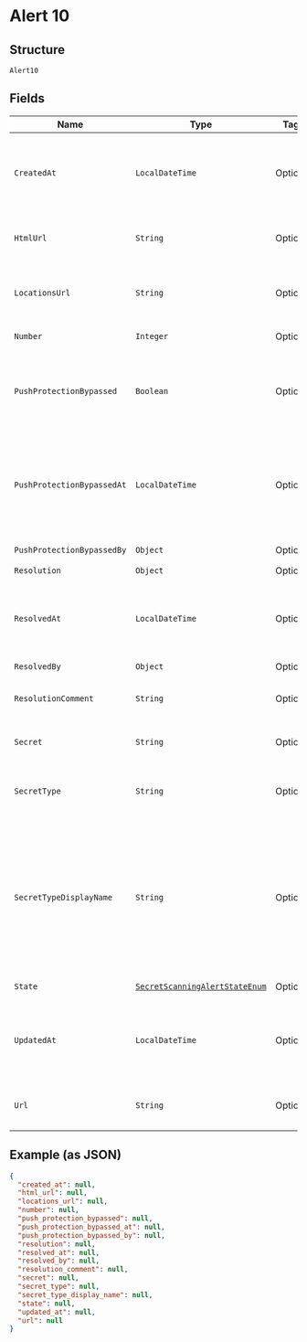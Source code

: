 
# Alert 10

## Structure

`Alert10`

## Fields

| Name | Type | Tags | Description | Getter | Setter |
|  --- | --- | --- | --- | --- | --- |
| `CreatedAt` | `LocalDateTime` | Optional | The time that the alert was created in ISO 8601 format: `YYYY-MM-DDTHH:MM:SSZ`. | LocalDateTime getCreatedAt() | setCreatedAt(LocalDateTime createdAt) |
| `HtmlUrl` | `String` | Optional | The GitHub URL of the alert resource. | String getHtmlUrl() | setHtmlUrl(String htmlUrl) |
| `LocationsUrl` | `String` | Optional | The REST API URL of the code locations for this alert. | String getLocationsUrl() | setLocationsUrl(String locationsUrl) |
| `Number` | `Integer` | Optional | The security alert number. | Integer getNumber() | setNumber(Integer number) |
| `PushProtectionBypassed` | `Boolean` | Optional | Whether push protection was bypassed for the detected secret. | Boolean getPushProtectionBypassed() | setPushProtectionBypassed(Boolean pushProtectionBypassed) |
| `PushProtectionBypassedAt` | `LocalDateTime` | Optional | The time that push protection was bypassed in ISO 8601 format: `YYYY-MM-DDTHH:MM:SSZ`. | LocalDateTime getPushProtectionBypassedAt() | setPushProtectionBypassedAt(LocalDateTime pushProtectionBypassedAt) |
| `PushProtectionBypassedBy` | `Object` | Optional | - | Object getPushProtectionBypassedBy() | setPushProtectionBypassedBy(Object pushProtectionBypassedBy) |
| `Resolution` | `Object` | Optional | - | Object getResolution() | setResolution(Object resolution) |
| `ResolvedAt` | `LocalDateTime` | Optional | The time that the alert was resolved in ISO 8601 format: `YYYY-MM-DDTHH:MM:SSZ`. | LocalDateTime getResolvedAt() | setResolvedAt(LocalDateTime resolvedAt) |
| `ResolvedBy` | `Object` | Optional | - | Object getResolvedBy() | setResolvedBy(Object resolvedBy) |
| `ResolutionComment` | `String` | Optional | An optional comment to resolve an alert. | String getResolutionComment() | setResolutionComment(String resolutionComment) |
| `Secret` | `String` | Optional | The secret that was detected. | String getSecret() | setSecret(String secret) |
| `SecretType` | `String` | Optional | The type of secret that secret scanning detected. | String getSecretType() | setSecretType(String secretType) |
| `SecretTypeDisplayName` | `String` | Optional | User-friendly name for the detected secret, matching the `secret_type`.<br>For a list of built-in patterns, see "[Secret scanning patterns](https://docs.github.com/code-security/secret-scanning/secret-scanning-patterns#supported-secrets-for-advanced-security)." | String getSecretTypeDisplayName() | setSecretTypeDisplayName(String secretTypeDisplayName) |
| `State` | [`SecretScanningAlertStateEnum`](../../doc/models/secret-scanning-alert-state-enum.md) | Optional | - | SecretScanningAlertStateEnum getState() | setState(SecretScanningAlertStateEnum state) |
| `UpdatedAt` | `LocalDateTime` | Optional | The time that the alert was last updated in ISO 8601 format: `YYYY-MM-DDTHH:MM:SSZ`. | LocalDateTime getUpdatedAt() | setUpdatedAt(LocalDateTime updatedAt) |
| `Url` | `String` | Optional | The REST API URL of the alert resource. | String getUrl() | setUrl(String url) |

## Example (as JSON)

```json
{
  "created_at": null,
  "html_url": null,
  "locations_url": null,
  "number": null,
  "push_protection_bypassed": null,
  "push_protection_bypassed_at": null,
  "push_protection_bypassed_by": null,
  "resolution": null,
  "resolved_at": null,
  "resolved_by": null,
  "resolution_comment": null,
  "secret": null,
  "secret_type": null,
  "secret_type_display_name": null,
  "state": null,
  "updated_at": null,
  "url": null
}
```

